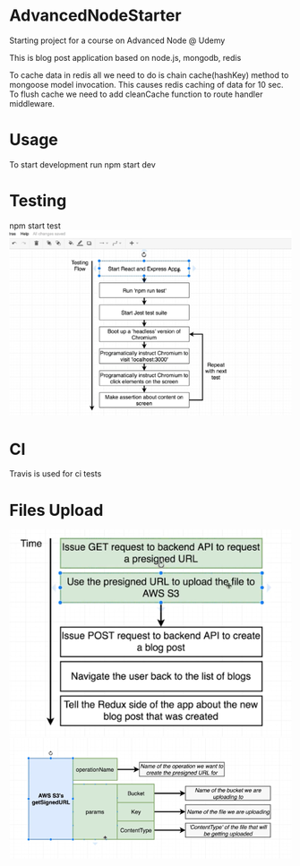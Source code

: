 # AdvancedNodeStarter
Starting project for a course on Advanced Node @ Udemy


This is blog post application based on node.js, mongodb, redis

To cache data in redis all we need to do is chain cache(hashKey) method to mongoose model invocation.
This causes redis caching of data for 10 sec.
To flush cache we need to add cleanCache function to route handler middleware.

# Usage
To start development run
npm start dev

# Testing
npm start test
![diagrams/test_flow](./diagrams/test_flow.png)

# CI
Travis is used for ci tests

# Files Upload
![diagrams/file-upload-flow](./diagrams/file-upload-flow.png)
![diagrams/aws-getSignedUrl](./diagrams/aws-getSignedUrl.png)